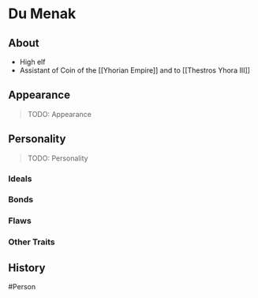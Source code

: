 # Du Menak
## About
- High elf
- Assistant of Coin of the [[Yhorian Empire]] and to [[Thestros Yhora III]]

## Appearance
> TODO: Appearance 


## Personality
> TODO: Personality 

### Ideals


### Bonds


### Flaws


### Other Traits


## History


#Person